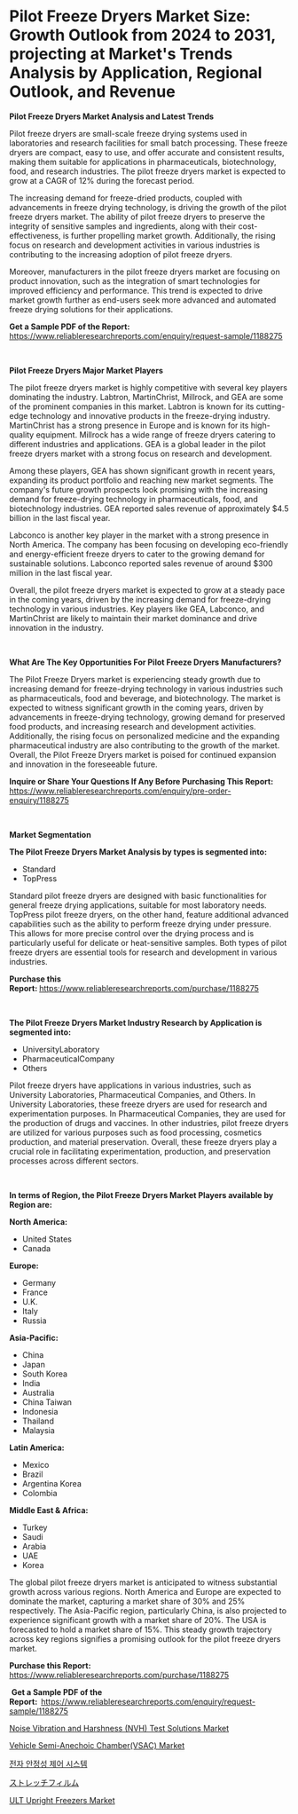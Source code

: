 <p><h1>Pilot Freeze Dryers Market Size: Growth Outlook from 2024 to 2031, projecting at Market's Trends Analysis by Application, Regional Outlook, and Revenue</h1></p><p><strong>Pilot Freeze Dryers Market Analysis and Latest Trends</strong></p>
<p><p>Pilot freeze dryers are small-scale freeze drying systems used in laboratories and research facilities for small batch processing. These freeze dryers are compact, easy to use, and offer accurate and consistent results, making them suitable for applications in pharmaceuticals, biotechnology, food, and research industries. The pilot freeze dryers market is expected to grow at a CAGR of 12% during the forecast period.</p><p>The increasing demand for freeze-dried products, coupled with advancements in freeze drying technology, is driving the growth of the pilot freeze dryers market. The ability of pilot freeze dryers to preserve the integrity of sensitive samples and ingredients, along with their cost-effectiveness, is further propelling market growth. Additionally, the rising focus on research and development activities in various industries is contributing to the increasing adoption of pilot freeze dryers.</p><p>Moreover, manufacturers in the pilot freeze dryers market are focusing on product innovation, such as the integration of smart technologies for improved efficiency and performance. This trend is expected to drive market growth further as end-users seek more advanced and automated freeze drying solutions for their applications.</p></p>
<p><strong>Get a Sample PDF of the Report:&nbsp;</strong> <a href="https://www.reliableresearchreports.com/enquiry/request-sample/1188275">https://www.reliableresearchreports.com/enquiry/request-sample/1188275</a></p>
<p>&nbsp;</p>
<p><strong>Pilot Freeze Dryers Major Market Players</strong></p>
<p><p>The pilot freeze dryers market is highly competitive with several key players dominating the industry. Labtron, MartinChrist, Millrock, and GEA are some of the prominent companies in this market. Labtron is known for its cutting-edge technology and innovative products in the freeze-drying industry. MartinChrist has a strong presence in Europe and is known for its high-quality equipment. Millrock has a wide range of freeze dryers catering to different industries and applications. GEA is a global leader in the pilot freeze dryers market with a strong focus on research and development.</p><p>Among these players, GEA has shown significant growth in recent years, expanding its product portfolio and reaching new market segments. The company's future growth prospects look promising with the increasing demand for freeze-drying technology in pharmaceuticals, food, and biotechnology industries. GEA reported sales revenue of approximately $4.5 billion in the last fiscal year.</p><p>Labconco is another key player in the market with a strong presence in North America. The company has been focusing on developing eco-friendly and energy-efficient freeze dryers to cater to the growing demand for sustainable solutions. Labconco reported sales revenue of around $300 million in the last fiscal year.</p><p>Overall, the pilot freeze dryers market is expected to grow at a steady pace in the coming years, driven by the increasing demand for freeze-drying technology in various industries. Key players like GEA, Labconco, and MartinChrist are likely to maintain their market dominance and drive innovation in the industry.</p></p>
<p>&nbsp;</p>
<p><strong>What Are The Key Opportunities For Pilot Freeze Dryers Manufacturers?</strong></p>
<p><p>The Pilot Freeze Dryers market is experiencing steady growth due to increasing demand for freeze-drying technology in various industries such as pharmaceuticals, food and beverage, and biotechnology. The market is expected to witness significant growth in the coming years, driven by advancements in freeze-drying technology, growing demand for preserved food products, and increasing research and development activities. Additionally, the rising focus on personalized medicine and the expanding pharmaceutical industry are also contributing to the growth of the market. Overall, the Pilot Freeze Dryers market is poised for continued expansion and innovation in the foreseeable future.</p></p>
<p><strong>Inquire or Share Your Questions If Any Before Purchasing This Report:</strong> <a href="https://www.reliableresearchreports.com/enquiry/pre-order-enquiry/1188275">https://www.reliableresearchreports.com/enquiry/pre-order-enquiry/1188275</a></p>
<p>&nbsp;</p>
<p><strong>Market Segmentation</strong></p>
<p><strong>The Pilot Freeze Dryers Market Analysis by types is segmented into:</strong></p>
<p><ul><li>Standard</li><li>TopPress</li></ul></p>
<p><p>Standard pilot freeze dryers are designed with basic functionalities for general freeze drying applications, suitable for most laboratory needs. TopPress pilot freeze dryers, on the other hand, feature additional advanced capabilities such as the ability to perform freeze drying under pressure. This allows for more precise control over the drying process and is particularly useful for delicate or heat-sensitive samples. Both types of pilot freeze dryers are essential tools for research and development in various industries.</p></p>
<p><strong>Purchase this Report:&nbsp;</strong><a href="https://www.reliableresearchreports.com/purchase/1188275">https://www.reliableresearchreports.com/purchase/1188275</a></p>
<p>&nbsp;</p>
<p><strong>The Pilot Freeze Dryers Market Industry Research by Application is segmented into:</strong></p>
<p><ul><li>UniversityLaboratory</li><li>PharmaceuticalCompany</li><li>Others</li></ul></p>
<p><p>Pilot freeze dryers have applications in various industries, such as University Laboratories, Pharmaceutical Companies, and Others. In University Laboratories, these freeze dryers are used for research and experimentation purposes. In Pharmaceutical Companies, they are used for the production of drugs and vaccines. In other industries, pilot freeze dryers are utilized for various purposes such as food processing, cosmetics production, and material preservation. Overall, these freeze dryers play a crucial role in facilitating experimentation, production, and preservation processes across different sectors.</p></p>
<p>&nbsp;</p>
<p><strong>In terms of Region, the Pilot Freeze Dryers Market Players available by Region are:</strong></p>
<p>
    <p> <strong> North America: </strong>
        <ul>
            <li>United States</li>
            <li>Canada</li>
        </ul>
        </p> 
    <p> <strong> Europe: </strong>
        <ul>
            <li>Germany</li>
            <li>France</li>
            <li>U.K.</li>
            <li>Italy</li>
            <li>Russia</li>
        </ul>
        </p> 
    <p> <strong> Asia-Pacific: </strong>
        <ul>
            <li>China</li>
            <li>Japan</li>
            <li>South Korea</li>
            <li>India</li>
            <li>Australia</li>
            <li>China Taiwan</li>
            <li>Indonesia</li>
            <li>Thailand</li>
            <li>Malaysia</li>
        </ul>
        </p> 
    <p> <strong> Latin America: </strong>
        <ul>
            <li>Mexico</li>
            <li>Brazil</li>
            <li>Argentina Korea</li>
            <li>Colombia</li>
        </ul>
        </p> 
    <p> <strong> Middle East & Africa: </strong>
        <ul>
            <li>Turkey</li>
            <li>Saudi</li>
            <li>Arabia</li>
            <li>UAE</li>
            <li>Korea</li>
        </ul>
    </p>
    </p>
<p><p>The global pilot freeze dryers market is anticipated to witness substantial growth across various regions. North America and Europe are expected to dominate the market, capturing a market share of 30% and 25% respectively. The Asia-Pacific region, particularly China, is also projected to experience significant growth with a market share of 20%. The USA is forecasted to hold a market share of 15%. This steady growth trajectory across key regions signifies a promising outlook for the pilot freeze dryers market.</p></p>
<p><strong>Purchase this Report: </strong><a href="https://www.reliableresearchreports.com/purchase/1188275">https://www.reliableresearchreports.com/purchase/1188275</a></p>
<p>&nbsp;<strong>Get a Sample PDF of the Report:&nbsp;&nbsp;</strong><a href="https://www.reliableresearchreports.com/enquiry/request-sample/1188275">https://www.reliableresearchreports.com/enquiry/request-sample/1188275</a></p>
<p><strong></strong></p>
<p><p><a href="https://view.publitas.com/reportprime-1/noise-vibration-and-harshness-nvh-test-solutions-market-size-focuses-on-market-dynamics-in-depth-analysis-and-future-projections-of-its-market-forecasted-for-period-from-2024-to-2031/">Noise Vibration and Harshness (NVH) Test Solutions Market</a></p><p><a href="https://view.publitas.com/reportprime-1/vehicle-semi-anechoic-chamber-vsac-market-a-comprehensive-report-of-its-market-share-growth-trends-2024-2031/">Vehicle Semi-Anechoic Chamber(VSAC) Market</a></p><p><a href="https://medium.com/@qpfbabw35734906/%EC%A0%84%EC%9E%90-%EC%95%88%EC%A0%95%EC%84%B1-%EC%A0%9C%EC%96%B4-%EC%8B%9C%EC%8A%A4%ED%85%9C-%EC%8B%9C%EC%9E%A5-%EC%A1%B0%EC%82%AC-%EB%B3%B4%EA%B3%A0%EC%84%9C-%EA%B7%B8-%EC%97%AD%EC%82%AC-%EB%B0%8F-2024%EB%85%84%EB%B6%80%ED%84%B0-2031%EB%85%84%EA%B9%8C%EC%A7%80%EC%9D%98-%EC%98%88%EC%B8%A1-eefb7985c4d1">전자 안정성 제어 시스템</a></p><p><a href="https://github.com/bucuel854722/Market-Research-Report-List-1/blob/main/1560723186928.md">ストレッチフィルム</a></p><p><a href="https://github.com/fiixsa/Market-Research-Report-List-1/blob/main/ult-upright-freezers-market.md">ULT Upright Freezers Market</a></p></p>